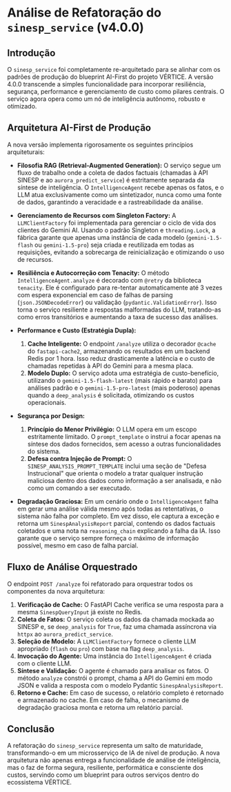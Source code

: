 # Análise de Refatoração do `sinesp_service` (v4.0.0)

## Introdução

O `sinesp_service` foi completamente re-arquitetado para se alinhar com os padrões de produção do blueprint AI-First do projeto VÉRTICE. A versão 4.0.0 transcende a simples funcionalidade para incorporar resiliência, segurança, performance e gerenciamento de custo como pilares centrais. O serviço agora opera como um nó de inteligência autônomo, robusto e otimizado.

## Arquitetura AI-First de Produção

A nova versão implementa rigorosamente os seguintes princípios arquiteturais:

- **Filosofia RAG (Retrieval-Augmented Generation):** O serviço segue um fluxo de trabalho onde a coleta de dados factuais (chamadas à API SINESP e ao `aurora_predict_service`) é estritamente separada da síntese de inteligência. O `IntelligenceAgent` recebe apenas os fatos, e o LLM atua exclusivamente como um sintetizador, nunca como uma fonte de dados, garantindo a veracidade e a rastreabilidade da análise.

- **Gerenciamento de Recursos com Singleton Factory:** A `LLMClientFactory` foi implementada para gerenciar o ciclo de vida dos clientes do Gemini AI. Usando o padrão Singleton e `threading.Lock`, a fábrica garante que apenas uma instância de cada modelo (`gemini-1.5-flash` ou `gemini-1.5-pro`) seja criada e reutilizada em todas as requisições, evitando a sobrecarga de reinicialização e otimizando o uso de recursos.

- **Resiliência e Autocorreção com Tenacity:** O método `IntelligenceAgent.analyze` é decorado com `@retry` da biblioteca `tenacity`. Ele é configurado para re-tentar automaticamente até 3 vezes com espera exponencial em caso de falhas de parsing (`json.JSONDecodeError`) ou validação (`pydantic.ValidationError`). Isso torna o serviço resiliente a respostas malformadas do LLM, tratando-as como erros transitórios e aumentando a taxa de sucesso das análises.

- **Performance e Custo (Estratégia Dupla):**
    1.  **Cache Inteligente:** O endpoint `/analyze` utiliza o decorador `@cache` do `fastapi-cache2`, armazenando os resultados em um backend Redis por 1 hora. Isso reduz drasticamente a latência e o custo de chamadas repetidas à API do Gemini para a mesma placa.
    2.  **Modelo Duplo:** O serviço adota uma estratégia de custo-benefício, utilizando o `gemini-1.5-flash-latest` (mais rápido e barato) para análises padrão e o `gemini-1.5-pro-latest` (mais poderoso) apenas quando a `deep_analysis` é solicitada, otimizando os custos operacionais.

- **Segurança por Design:**
    1.  **Princípio do Menor Privilégio:** O LLM opera em um escopo estritamente limitado. O `prompt_template` o instrui a focar apenas na síntese dos dados fornecidos, sem acesso a outras funcionalidades do sistema.
    2.  **Defesa contra Injeção de Prompt:** O `SINESP_ANALYSIS_PROMPT_TEMPLATE` inclui uma seção de "Defesa Instrucional" que orienta o modelo a tratar qualquer instrução maliciosa dentro dos dados como informação a ser analisada, e não como um comando a ser executado.

- **Degradação Graciosa:** Em um cenário onde o `IntelligenceAgent` falha em gerar uma análise válida mesmo após todas as retentativas, o sistema não falha por completo. Em vez disso, ele captura a exceção e retorna um `SinespAnalysisReport` parcial, contendo os dados factuais coletados e uma nota na `reasoning_chain` explicando a falha da IA. Isso garante que o serviço sempre forneça o máximo de informação possível, mesmo em caso de falha parcial.

## Fluxo de Análise Orquestrado

O endpoint `POST /analyze` foi refatorado para orquestrar todos os componentes da nova arquitetura:

1.  **Verificação de Cache:** O FastAPI Cache verifica se uma resposta para a mesma `SinespQueryInput` já existe no Redis.
2.  **Coleta de Fatos:** O serviço coleta os dados da chamada mockada ao SINESP e, se `deep_analysis` for `True`, faz uma chamada assíncrona via `httpx` ao `aurora_predict_service`.
3.  **Seleção de Modelo:** A `LLMClientFactory` fornece o cliente LLM apropriado (`flash` ou `pro`) com base na flag `deep_analysis`.
4.  **Invocação do Agente:** Uma instância do `IntelligenceAgent` é criada com o cliente LLM.
5.  **Síntese e Validação:** O agente é chamado para analisar os fatos. O método `analyze` constrói o prompt, chama a API do Gemini em modo JSON e valida a resposta com o modelo Pydantic `SinespAnalysisReport`.
6.  **Retorno e Cache:** Em caso de sucesso, o relatório completo é retornado e armazenado no cache. Em caso de falha, o mecanismo de degradação graciosa monta e retorna um relatório parcial.

## Conclusão

A refatoração do `sinesp_service` representa um salto de maturidade, transformando-o em um microsserviço de IA de nível de produção. A nova arquitetura não apenas entrega a funcionalidade de análise de inteligência, mas o faz de forma segura, resiliente, performática e consciente dos custos, servindo como um blueprint para outros serviços dentro do ecossistema VÉRTICE.
